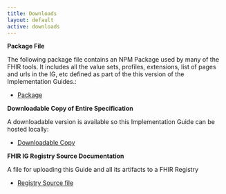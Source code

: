 ```yaml
---
title: Downloads
layout: default
active: downloads
---
```


**Package File**

The following package file contains an NPM Package used by many of the FHIR tools.  It includes all the value sets, profiles, extensions, list of pages and urls in the IG, etc defined as part of the this version of the Implementation Guides.:

- [Package](package.tgz)

**Downloadable Copy of Entire Specification**

A downloadable version is available so this Implementation Guide can be hosted locally:

- [Downloadable Copy](full-ig.zip)

**FHIR IG Registry Source Documentation**

A file for uploading this Guide and all its artifacts to a FHIR Registry

- [Registry Source file](registry.fhir.org.zip)
